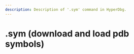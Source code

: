 ```yaml
---
description: Description of '.sym' command in HyperDbg.
---
```


# .sym \(download and load pdb symbols\)


